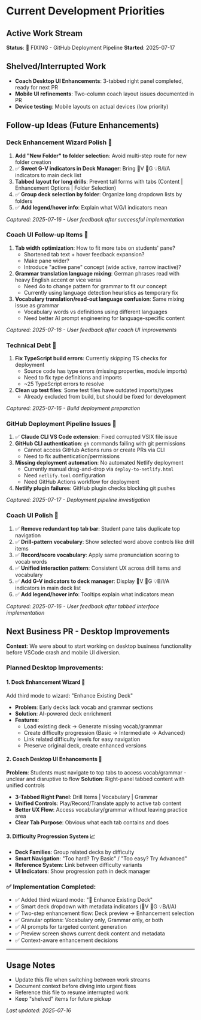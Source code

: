 # Current Development Priorities

## Active Work Stream
**Status**: 🔧 FIXING - GitHub Deployment Pipeline
**Started**: 2025-07-17

## Shelved/Interrupted Work
- **Coach Desktop UI Enhancements**: 3-tabbed right panel completed, ready for next PR
- **Mobile UI refinements**: Two-column coach layout issues documented in PR
- **Device testing**: Mobile layouts on actual devices (low priority)

## Follow-up Ideas (Future Enhancements)

### **Deck Enhancement Wizard Polish** 🔧
1. **Add "New Folder" to folder selection**: Avoid multi-step route for new folder creation
2. ✅ **Sweet G-V indicators in Deck Manager**: Bring 📖V 📝G 💡B/I/A indicators to main deck list
3. **Tabbed layout for long drills**: Prevent tall forms with tabs (Content | Enhancement Options | Folder Selection)
4. ✅ **Group deck selection by folder**: Organize long dropdown lists by folders
5. ✅ **Add legend/hover info**: Explain what V/G/I indicators mean

*Captured: 2025-07-16 - User feedback after successful implementation*

### **Coach UI Follow-up Items** 🎤
1. **Tab width optimization**: How to fit more tabs on students' pane? 
   - Shortened tab text + hover feedback expansion?
   - Make pane wider?
   - Introduce "active pane" concept (wide active, narrow inactive)?
2. **Grammar translation language mixing**: German phrases read with heavy English accent or vice versa
   - Need 4o to change pattern for grammar to fit our concept
   - Currently using language detection heuristics as temporary fix
3. **Vocabulary translation/read-out language confusion**: Same mixing issue as grammar
   - Vocabulary words vs definitions using different languages
   - Need better AI prompt engineering for language-specific content

*Captured: 2025-07-16 - User feedback after coach UI improvements*

### **Technical Debt** 🔧
1. **Fix TypeScript build errors**: Currently skipping TS checks for deployment
   - Source code has type errors (missing properties, module imports)
   - Need to fix type definitions and imports
   - ~25 TypeScript errors to resolve
2. **Clean up test files**: Some test files have outdated imports/types
   - Already excluded from build, but should be fixed for development

*Captured: 2025-07-16 - Build deployment preparation*

### **GitHub Deployment Pipeline Issues** 🚀
1. ✅ **Claude CLI VS Code extension**: Fixed corrupted VSIX file issue
2. **GitHub CLI authentication**: `gh` commands failing with git permissions
   - Cannot access GitHub Actions runs or create PRs via CLI
   - Need to fix authentication/permissions
3. **Missing deployment automation**: No automated Netlify deployment
   - Currently manual drag-and-drop via `deploy-to-netlify.html`
   - Need `netlify.toml` configuration
   - Need GitHub Actions workflow for deployment
4. **Netlify plugin failures**: GitHub plugin checks blocking git pushes

*Captured: 2025-07-17 - Deployment pipeline investigation*

### **Coach UI Polish** 🎤
1. ✅ **Remove redundant top tab bar**: Student pane tabs duplicate top navigation
2. ✅ **Drill-pattern vocabulary**: Show selected word above controls like drill items
3. ✅ **Record/score vocabulary**: Apply same pronunciation scoring to vocab words
4. ✅ **Unified interaction pattern**: Consistent UX across drill items and vocabulary
5. ✅ **Add G-V indicators to deck manager**: Display 📖V 📝G 💡B/I/A indicators in main deck list
6. ✅ **Add legend/hover info**: Tooltips explain what indicators mean

*Captured: 2025-07-16 - User feedback after tabbed interface implementation*

## Next Business PR - Desktop Improvements
**Context**: We were about to start working on desktop business functionality before VSCode crash and mobile UI diversion.

### Planned Desktop Improvements:

#### 1. **Deck Enhancement Wizard** 🔧
Add third mode to wizard: "Enhance Existing Deck"
- **Problem**: Early decks lack vocab and grammar sections
- **Solution**: AI-powered deck enrichment
- **Features**:
  - Load existing deck → Generate missing vocab/grammar
  - Create difficulty progression (Basic → Intermediate → Advanced)
  - Link related difficulty levels for easy navigation
  - Preserve original deck, create enhanced versions

#### 2. **Coach Desktop UI Enhancements** 🎤
**Problem**: Students must navigate to top tabs to access vocab/grammar - unclear and disruptive to flow
**Solution**: Right-panel tabbed content with unified controls
- **3-Tabbed Right Panel**: Drill Items | Vocabulary | Grammar
- **Unified Controls**: Play/Record/Translate apply to active tab content
- **Better UX Flow**: Access vocabulary/grammar without leaving practice area
- **Clear Tab Purpose**: Obvious what each tab contains and does

#### 3. **Difficulty Progression System** 📈
- **Deck Families**: Group related decks by difficulty
- **Smart Navigation**: "Too hard? Try Basic" / "Too easy? Try Advanced"
- **Reference System**: Link between difficulty variants
- **UI Indicators**: Show progression path in deck manager

### ✅ Implementation Completed:
- ✅ Added third wizard mode: "🔧 Enhance Existing Deck"
- ✅ Smart deck dropdown with metadata indicators (📖V 📝G 💡B/I/A)
- ✅ Two-step enhancement flow: Deck preview → Enhancement selection
- ✅ Granular options: Vocabulary only, Grammar only, or both
- ✅ AI prompts for targeted content generation
- ✅ Preview screen shows current deck content and metadata
- ✅ Context-aware enhancement decisions

---

## Usage Notes
- Update this file when switching between work streams
- Document context before diving into urgent fixes
- Reference this file to resume interrupted work
- Keep "shelved" items for future pickup

*Last updated: 2025-07-16*
